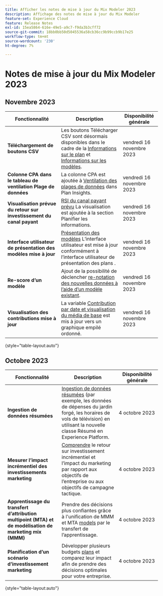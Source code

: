 ```yaml
---
title: Afficher les notes de mise à jour du Mix Modeler 2023
description: Affichage des notes de mise à jour du Mix Modeler
feature-set: Experience Cloud
feature: Release Notes
exl-id: 15ea5864-616e-49e5-a9c7-f9da3b3cff72
source-git-commit: 18bb0bb50d5045536a58cb36cc9b99ccb9b17e25
workflow-type: tm+mt
source-wordcount: '230'
ht-degree: 7%

---
```


# Notes de mise à jour du Mix Modeler 2023

## Novembre 2023


| Fonctionnalité | Description | Disponibilité générale |
|---|---|---|
| **Téléchargement de boutons CSV** | Les boutons Télécharger CSV sont désormais disponibles dans le cadre de la [Informations sur le plan](../plans/edit.md) et [Informations sur les modèles](../models/insights.md#model-insights). | vendredi 16 novembre 2023 |
| **Colonne CPA dans le tableau de ventilation Plage de données** | La colonne CPA est ajoutée à [Ventilation des plages de données](../plans/edit.md) dans Plan Insights. | vendredi 16 novembre 2023 |
| **Visualisation prévue du retour sur investissement du canal payant** | [RSI du canal payant prévu](../plans/edit.md) La visualisation est ajoutée à la section Planifier les informations. | vendredi 16 novembre 2023 |
| **Interface utilisateur de présentation des modèles mise à jour** | [Présentation des modèles](../models/overview.md) L’interface utilisateur est mise à jour conformément à l’interface utilisateur de présentation des plans . | vendredi 16 novembre 2023 |
| **Re-score d’un modèle** | Ajout de la possibilité de déclencher [re-notation des nouvelles données à l’aide d’un modèle existant](../models/overview.md#re-score). | vendredi 16 novembre 2023 |
| **Visualisation des contributions mise à jour** | La variable [Contribution par date et visualisation du média de base](../models/insights.md#model-insights) est mis à jour vers un graphique empilé ordonné. | vendredi 16 novembre 2023 |

{style="table-layout:auto"}


## Octobre 2023

| Fonctionnalité | Description | Disponibilité générale |
|---|---|---|
| **Ingestion de données résumées** | [Ingestion de données résumées](../ingest-data/overview.md) (par exemple, les données de dépenses du jardin forgé, les horaires de vols de télévision) en utilisant la nouvelle classe Résumé en Experience Platform. | 4 octobre 2023 |
| **Mesurer l’impact incrémentiel des investissements marketing** | [Comprendre](../dashboard/overview.md) le retour sur investissement incrémentiel et l’impact du marketing par rapport aux objectifs de l’entreprise ou aux objectifs de campagne tactique. | 4 octobre 2023 |
| **Apprentissage du transfert d’attribution multipoint (MTA) et de modélisation de marketing mix (MMM)** | Prendre des décisions plus confiantes grâce à l&#39;unification de MMM et MTA [models](../models/overview.md) par le transfert de l’apprentissage. | 4 octobre 2023 |
| **Planification d’un scénario d’investissement marketing** | Développer plusieurs budgets [plans](../plans/overview.md) et comparez leur impact afin de prendre des décisions optimales pour votre entreprise. | 4 octobre 2023 |

{style="table-layout:auto"}

